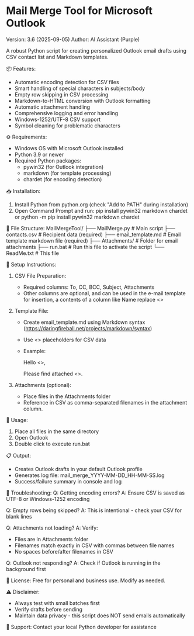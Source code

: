 Mail Merge Tool for Microsoft Outlook
=====================================

Version: 3.6 (2025-09-05)
Author: AI Assistant (Purple)

A robust Python script for creating personalized Outlook email drafts using CSV contact list and Markdown templates.

📦 Features:
- Automatic encoding detection for CSV files
- Smart handling of special characters in subjects/body
- Empty row skipping in CSV processing
- Markdown-to-HTML conversion with Outlook formatting
- Automatic attachment handling
- Comprehensive logging and error handling
- Windows-1252/UTF-8 CSV support
- Symbol cleaning for problematic characters

⚙️ Requirements:
- Windows OS with Microsoft Outlook installed
- Python 3.9 or newer
- Required Python packages:
  * pywin32 (for Outlook integration)
  * markdown (for template processing)
  * chardet (for encoding detection)

📥 Installation:
1. Install Python from python.org (check "Add to PATH" during installation)
2. Open Command Prompt and run:
   pip install pywin32 markdown chardet
	or
   python -m pip install pywin32 markdown chardet

📂 File Structure:
MailMergeTool/
├── MailMerge.py        # Main script
├── contacts.csv        # Recipient data (required)
├── email_template.md   # Email template markdown file (required)
├── Attachments/        # Folder for email attachments
├── run.bat             # Run this file to activate the script
└── ReadMe.txt          # This file

📝 Setup Instructions:

1. CSV File Preparation:
   - Required columns: To, CC, BCC, Subject, Attachments
   - Other columns are optional, and can be used in the e-mail template for insertion, a contents of a column like Name replace <<Name>>

2. Template File:
   - Create email_template.md using Markdown syntax (https://daringfireball.net/projects/markdown/syntax)
   - Use <<ColumnName>> placeholders for CSV data
   - Example:
     
     Hello <<Name>>,
     
     Please find attached <<DocumentName>>.
     

3. Attachments (optional):
   - Place files in the Attachments folder
   - Reference in CSV as comma-separated filenames in the attachment column.

🚀 Usage:
1. Place all files in the same directory
2. Open Outlook
2. Double click to execute run.bat

📋 Output:
- Creates Outlook drafts in your default Outlook profile
- Generates log file: mail_merge_YYYY-MM-DD_HH-MM-SS.log
- Success/failure summary in console and log

🔧 Troubleshooting:
Q: Getting encoding errors?
A: Ensure CSV is saved as UTF-8 or Windows-1252 encoding

Q: Empty rows being skipped?
A: This is intentional - check your CSV for blank lines

Q: Attachments not loading?
A: Verify:
   - Files are in Attachments folder
   - Filenames match exactly in CSV with commas between file names
   - No spaces before/after filenames in CSV

Q: Outlook not responding?
A: Check if Outlook is running in the background first

📄 License: Free for personal and business use. Modify as needed.

⚠️ Disclaimer:
- Always test with small batches first
- Verify drafts before sending
- Maintain data privacy - this script does NOT send emails automatically

📧 Support: Contact your local Python developer for assistance